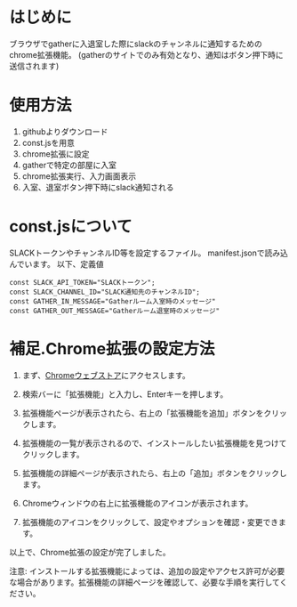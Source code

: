 # はじめに
ブラウザでgatherに入退室した際にslackのチャンネルに通知するためのchrome拡張機能。
(gatherのサイトでのみ有効となり、通知はボタン押下時に送信されます)

# 使用方法
1. githubよりダウンロード
1. const.jsを用意
1. chrome拡張に設定
1. gatherで特定の部屋に入室
1. chrome拡張実行、入力画面表示
1. 入室、退室ボタン押下時にslack通知される


# const.jsについて
SLACKトークンやチャンネルID等を設定するファイル。
manifest.jsonで読み込んでいます。
以下、定義値

```
const SLACK_API_TOKEN="SLACKトークン";
const SLACK_CHANNEL_ID="SLACK通知先のチャンネルID";
const GATHER_IN_MESSAGE="Gatherルーム入室時のメッセージ"
const GATHER_OUT_MESSAGE="Gatherルーム退室時のメッセージ"
```

# 補足.Chrome拡張の設定方法

1. まず、[Chromeウェブストア](https://chrome.google.com/webstore/category/extensions)にアクセスします。

2. 検索バーに「拡張機能」と入力し、Enterキーを押します。

3. 拡張機能ページが表示されたら、右上の「拡張機能を追加」ボタンをクリックします。

4. 拡張機能の一覧が表示されるので、インストールしたい拡張機能を見つけてクリックします。

5. 拡張機能の詳細ページが表示されたら、右上の「追加」ボタンをクリックします。

6. Chromeウィンドウの右上に拡張機能のアイコンが表示されます。

7. 拡張機能のアイコンをクリックして、設定やオプションを確認・変更できます。

以上で、Chrome拡張の設定が完了しました。

注意: インストールする拡張機能によっては、追加の設定やアクセス許可が必要な場合があります。拡張機能の詳細ページを確認して、必要な手順を実行してください。



